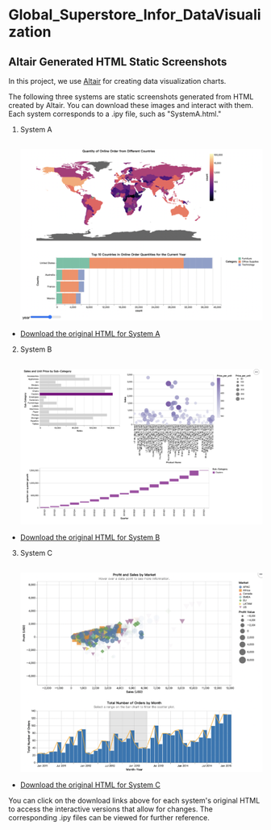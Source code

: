 # Global_Superstore_Infor_DataVisualization

## Altair Generated HTML Static Screenshots

In this project, we use [Altair](https://altair-viz.github.io/) for creating data visualization charts.

The following three systems are static screenshots generated from HTML created by Altair. You can download these images and interact with them. Each system corresponds to a .ipy file, such as "SystemA.html."

1. System A
<br><br>
   <p align="center">
     <img src="image1.png" alt="System A" width="500" />
   </p>
- [Download the original HTML for System A](SystemA.html)

2. System B
<br><br>
   <p align="center">
     <img src="image2.png" alt="System B" width="500" />
   </p>
- [Download the original HTML for System B](SystemB.html)

3. System C
<br><br>
   <p align="center">
     <img src="image3.png" alt="System C" width="500" />
   </p>
- [Download the original HTML for System C](SystemC.html)


You can click on the download links above for each system's original HTML to access the interactive versions that allow for changes. The corresponding .ipy files can be viewed for further reference.
